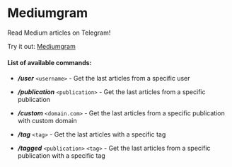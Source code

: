 # Mediumgram

Read Medium articles on Telegram!

Try it out: [Mediumgram](https://telegram.me/mediumgrambot)


#### List of available commands:


- ***/user*** `<username>` - Get the last articles from a specific user

- ***/publication*** `<publication>` - Get the last articles from a specific publication

- ***/custom*** `<domain.com>` - Get the last articles from a specific publication with custom domain

- ***/tag*** `<tag>` - Get the last articles with a specific tag

- ***/tagged*** `<publication>` `<tag>` - Get the last articles from a specific publication with a specific tag